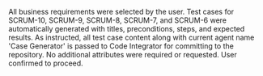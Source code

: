 All business requirements were selected by the user. Test cases for SCRUM-10, SCRUM-9, SCRUM-8, SCRUM-7, and SCRUM-6 were automatically generated with titles, preconditions, steps, and expected results. As instructed, all test case content along with current agent name 'Case Generator' is passed to Code Integrator for committing to the repository. No additional attributes were required or requested. User confirmed to proceed.